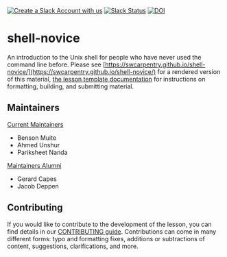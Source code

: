 [![Create a Slack Account with us][create_slack_svg]][slack_invite]
[![Slack Status][slack_status_svg]][slack_status]
[![DOI][doi_svg]][doi]

# shell-novice

An introduction to the Unix shell for people who have never used the command line before.
Please see [https://swcarpentry.github.io/shell-novice/](https://swcarpentry.github.io/shell-novice/)
for a rendered version of this material, [the lesson template documentation][lesson-example]
for instructions on formatting, building, and submitting material.

## Maintainers

[Current Maintainers][current_maintainers]

- Benson Muite
- Ahmed Unshur
- Pariksheet Nanda

[Maintainers Alumni][maintainers_alumni]

- Gerard Capes
- Jacob Deppen
  
## Contributing

If you would like to contribute to the development of the lesson, you can find details in our
[CONTRIBUTING guide](https://github.com/swcarpentry/shell-novice/blob/main/CONTRIBUTING.md).
Contributions can come in many different forms: typo and formatting fixes, additions or subtractions
of content, suggestions, clarifications, and more.

[slack_invite]: https://slack-invite.carpentries.org/
[create_slack_svg]: https://img.shields.io/badge/Create_Slack_Account-The_Carpentries-071159.svg
[slack_status]: https://carpentries.slack.com/messages/C9X3XTHJ8
[slack_status_svg]: https://img.shields.io/badge/Slack_Channel-swc--shell-E01563.svg
[doi]: https://doi.org/10.5281/zenodo.3266823
[doi_svg]: https://zenodo.org/badge/DOI/10.5281/zenodo.3266823.svg
[lesson-example]: https://carpentries.github.io/sandpaper-docs/
[current_maintainers]: https://carpentries.org/community/maintainers/
[maintainers_alumni]: https://carpentries.org/community/maintainer-alumni/

